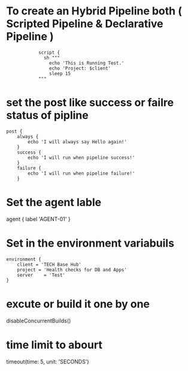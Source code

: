 # To create an Hybrid Pipeline both ( Scripted Pipeline & Declarative Pipeline )
                script {
                  sh """
                    echo 'This is Running Test.'
                    echo 'Project: $client'
                    sleep 15
                """

# set the post like success or failre status of pipline 
    post {
        always {
            echo 'I will always say Hello again!'
        }
        success {
            echo 'I will run when pipeline success!'
        }
        failure {
            echo 'I will run when pipeline failure!'
        }

# Set the agent lable 
agent { label 'AGENT-01' }


# Set in the environment variabuils 
    environment {
        client = 'TECH Base Hub'
        project = 'Health checks for DB and Apps'
        server    = 'Test'
    }

# excute or build it one by one
disableConcurrentBuilds() 

# time limit to abourt
timeout(time: 5, unit: 'SECONDS')


